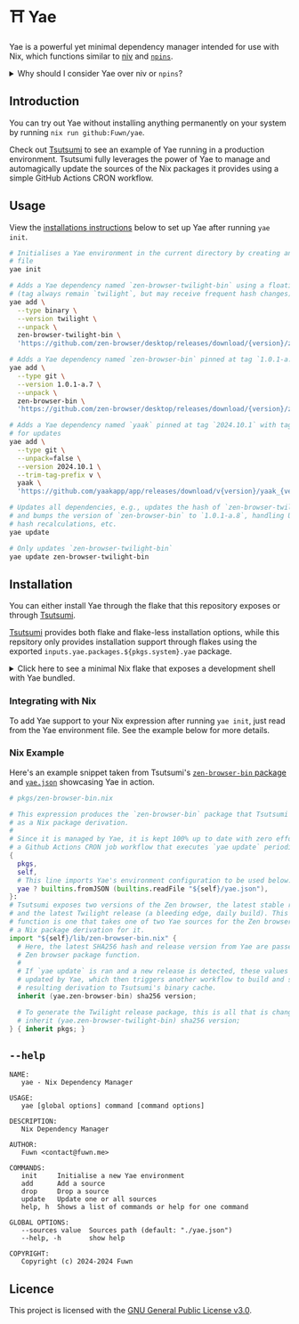 # ⛩️ Yae

Yae is a powerful yet minimal dependency manager intended for use with Nix,
which functions similar to [niv](https://github.com/nmattia/niv/) and [`npins`](https://github.com/andir/npins/).

<details closed>
  <summary>Why should I consider Yae over niv or <code>npins</code>?</summary>

  1. No BS helper Nix expressions are needed by Yae. niv and `npins` spit out unnecessary and mostly complicated Nix expressions by default in the form of a file that you need to keep in sync with their mainline source. This requires additional upgrade commands from the CLI and more to maintain. A Yae environment is a single file and can be placed anywhere.
  2. Yae has a simple and coherent source tree. niv has a total of 10000 LOC (lines of code), `npins` sits at almost 6000 LOC flat, and Yae stands at just shy of 1500 LOC when looking at all files. Yae's core source code itself sits at just 462 LOC, which is much, **much** smaller than that of niv and `npins`' core source trees. This is all to say that Yae implements everything needed to replace niv and `npins` in a much more efficient and concise codebase.
  3. Yae is simple by nature in design and usage philosophy.

     niv and `npins` are great, but are far too ~~overkill~~ overengineered for me and many other consumers. I say overengineered because I was able to write out Yae's initial implementation in just about thirty-minutes to an hour, and it was already complete enough for me to replace niv or `npins` in all of my production workflows. If you need some niche feature that niv or `npins` have, use them, but if not, Yae is here for you.
</details>

## Introduction

You can try out Yae without installing anything permanently on your system by running
`nix run github:Fuwn/yae`.

Check out [Tsutsumi](https://github.com/Fuwn/tsutsumi) to see an example of Yae running
in a production environment. Tsutsumi fully leverages the power of Yae to manage
and automagically update the sources of the Nix packages it provides using a simple
GitHub Actions CRON workflow.

## Usage

View the [installations instructions](#installation) below to set up Yae after
running `yae init`.

```sh
# Initialises a Yae environment in the current directory by creating an empty `yae.json`
# file
yae init

# Adds a Yae dependency named `zen-browser-twilight-bin` using a floating tag
# (tag always remain `twilight`, but may receive frequent hash changes)
yae add \
  --type binary \
  --version twilight \
  --unpack \
  zen-browser-twilight-bin \
  'https://github.com/zen-browser/desktop/releases/download/{version}/zen.linux-specific.tar.bz2'

# Adds a Yae dependency named `zen-browser-bin` pinned at tag `1.0.1-a.7`
yae add \
  --type git \
  --version 1.0.1-a.7 \
  --unpack \
  zen-browser-bin \
  'https://github.com/zen-browser/desktop/releases/download/{version}/zen.linux-specific.tar.bz2'

# Adds a Yae dependency named `yaak` pinned at tag `2024.10.1` with tag trimming
# for updates
yae add \
  --type git \
  --unpack=false \
  --version 2024.10.1 \
  --trim-tag-prefix v \
  yaak \
  'https://github.com/yaakapp/app/releases/download/v{version}/yaak_{version}_amd64.AppImage.tar.gz'

# Updates all dependencies, e.g., updates the hash of `zen-browser-twilight-bin`
# and bumps the version of `zen-browser-bin` to `1.0.1-a.8`, handling URL and
# hash recalculations, etc.
yae update

# Only updates `zen-browser-twilight-bin`
yae update zen-browser-twilight-bin
```

## Installation

You can either install Yae through the flake that this repository exposes or
through [Tsutsumi](https://github.com/Fuwn/tsutsumi).

[Tsutsumi](https://github.com/Fuwn/tsutsumi) provides both flake and flake-less installation
options, while this repsitory only provides installation support through flakes using the
exported `inputs.yae.packages.${pkgs.system}.yae` package.

<details closed>
  <summary>Click here to see a minimal Nix flake that exposes a development shell with Yae bundled.</summary>

```nix
# Enter the development shell using `nix develop --impure` (impure is used here because `nixpkgs` internally
# assigns `builtins.currentSystem` to `nixpkgs.system` for the sake of simplicity in this example)
{
  inputs.nixpkgs.url = "github:NixOS/nixpkgs/nixpkgs-unstable";

  inputs.tsutsumi = {
    url = "github:Fuwn/tsutsumi";
    inputs.nixpkgs.follows = "nixpkgs";
  };

  outputs = { nixpkgs, tsutsumi, self }:
    let pkgs = import nixpkgs { inherit self; }; in {
      devShells.${pkgs.system}.default = pkgs.mkShell {
        buildInputs = [ tsutsumi.packages.${pkgs.system}.yae ];
      };
    };
}
```
</details>

### Integrating with Nix

To add Yae support to your Nix expression after running `yae init`, just read
from the Yae environment file. See the example below for more details.

### Nix Example

Here's an example snippet taken from Tsutsumi's [`zen-browser-bin` package](https://github.com/Fuwn/tsutsumi/blob/main/pkgs/zen-browser-bin.nix)
and [`yae.json`](https://github.com/Fuwn/tsutsumi/blob/main/yae.json#L59-L67)
showcasing Yae in action.

```nix
# pkgs/zen-browser-bin.nix

# This expression produces the `zen-browser-bin` package that Tsutsumi exposes
# as a Nix package derivation.
#
# Since it is managed by Yae, it is kept 100% up to date with zero effort through
# a Github Actions CRON job workflow that executes `yae update` periodically.
{
  pkgs,
  self,
  # This line imports Yae's environment configuration to be used below.
  yae ? builtins.fromJSON (builtins.readFile "${self}/yae.json"),
}:
# Tsutsumi exposes two versions of the Zen browser, the latest stable release
# and the latest Twilight release (a bleeding edge, daily build). This library
# function is one that takes one of two Yae sources for the Zen browser, and produces
# a Nix package derivation for it.
import "${self}/lib/zen-browser-bin.nix" {
  # Here, the latest SHA256 hash and release version from Yae are passed to Tsutsumi's
  # Zen browser package function.
  #
  # If `yae update` is ran and a new release is detected, these values are
  # updated by Yae, which then triggers another workflow to build and send the
  # resulting derivation to Tsutsumi's binary cache.
  inherit (yae.zen-browser-bin) sha256 version;

  # To generate the Twilight release package, this is all that is changed.
  # inherit (yae.zen-browser-twilight-bin) sha256 version;
} { inherit pkgs; }
```

## `--help`

```text
NAME:
   yae - Nix Dependency Manager

USAGE:
   yae [global options] command [command options]

DESCRIPTION:
   Nix Dependency Manager

AUTHOR:
   Fuwn <contact@fuwn.me>

COMMANDS:
   init     Initialise a new Yae environment
   add      Add a source
   drop     Drop a source
   update   Update one or all sources
   help, h  Shows a list of commands or help for one command

GLOBAL OPTIONS:
   --sources value  Sources path (default: "./yae.json")
   --help, -h       show help

COPYRIGHT:
   Copyright (c) 2024-2024 Fuwn
```

## Licence

This project is licensed with the [GNU General Public License v3.0](./LICENSE.txt).
